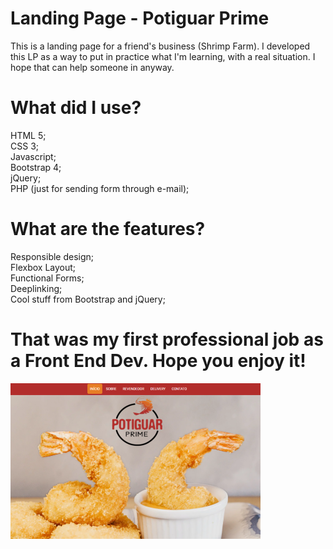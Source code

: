 # Landing Page - Potiguar Prime
This is a landing page for a friend's business (Shrimp Farm). I developed this LP as a way to put in practice what I'm learning, with a real situation. I hope that can help someone in anyway. 

# What did I use?
HTML 5;<br>
CSS 3;<br>
Javascript;<br>
Bootstrap 4;<br>
jQuery;<br>
PHP (just for sending form through e-mail);<br>

# What are the features?
Responsible design;<br>
Flexbox Layout;<br>
Functional Forms;<br>
Deeplinking;<br>
Cool stuff from Bootstrap and jQuery;

# That was my first professional job as a Front End Dev. Hope you enjoy it!

![Project Photo - Desktop Version](projphoto1.png)
